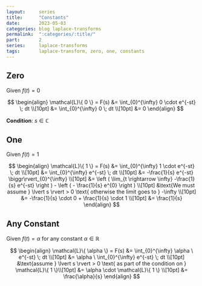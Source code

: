 ```yaml
---
layout:     series
title:      "Constants"
date:       2023-05-03
categories: blog laplace-transforms
permalink:  ":categories/:title/"
part:       2
series:     laplace-transforms
tags:       laplace-transform, zero, one, constants
---
```


## Zero

Given $f(t) = 0$

$$
\begin{align}
    \mathcal{L}\{ 0 \} = F(s) 
    &= \int_{0}^{\infty} 0 \cdot e^{-st} \; dt \\[10pt]
    &= \int_{0}^{\infty} 0 \; dt \\[10pt]
    &= 0
\end{align}
$$

**Condition**: $s \in \mathbb{C}$

## One

Given $f(t) = 1$

$$
\begin{align}
    \mathcal{L}\{ 1 \} = F(s) 
    &= \int_{0}^{\infty} 1 \cdot e^{-st} \; dt \\[10pt]
    &= \int_{0}^{\infty} e^{-st} \; dt \\[10pt]
    &= -\frac{1}{s} e^{-st} \biggr\rvert_{0}^{\infty} \\[10pt]
    &=  \left ( \lim_{t \rightarrow \infty} -\frac{1}{s} e^{-st} \right ) - \left ( - \frac{1}{s} e^{0} \right ) \\[10pt]
    &\text{We must assume } \lvert s \rvert > 0 \text{ otherwise the limit goes to } -\infty \\[10pt]
    &= -\frac{1}{s} \cdot 0 + \frac{1}{s} \cdot 1 \\[10pt]
    &= \frac{1}{s}
\end{align}
$$

## Any Constant

Given $f(t) = \alpha$ for any constant $\alpha \in \mathbb{R}$

$$
\begin{align}
    \mathcal{L}\{ \alpha \} = F(s) 
    &= \int_{0}^{\infty} \alpha \ e^{-st} \; dt \\[10pt]
    &= \alpha \ \int_{0}^{\infty} e^{-st} \; dt \\[10pt]
    &\text{assume } \lvert s \rvert > 0 \text{ as part of the condition on } \mathcal{L}\{ 1 \}\\[10pt]
    &= \alpha \cdot \mathcal{L}\{ 1 \} \\[10pt]
    &= \frac{\alpha}{s}
\end{align}
$$
